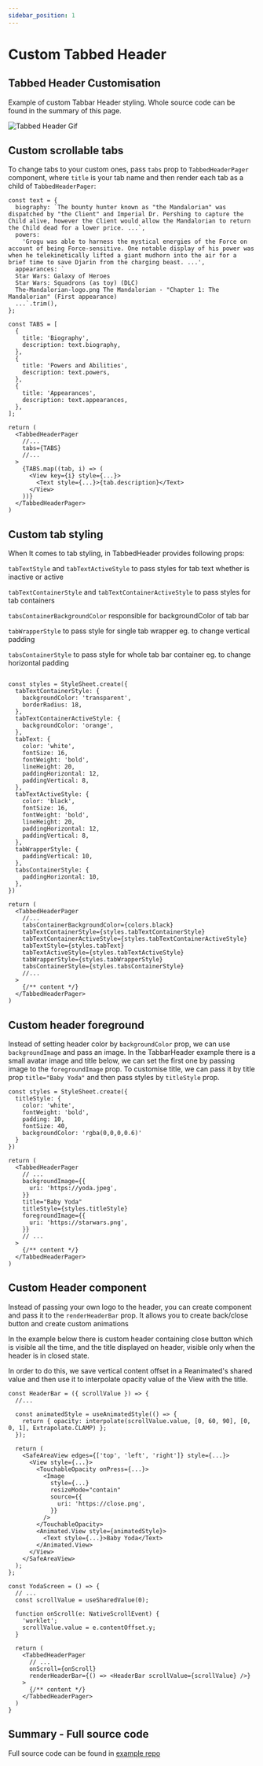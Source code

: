 ```yaml
---
sidebar_position: 1
---
```


# Custom Tabbed Header

## Tabbed Header Customisation

Example of custom Tabbar Header styling. Whole source code can be found in the summary of this page.

![Tabbed Header Gif](@site/static/img/assets/readme_yoda.gif)

## Custom scrollable tabs

To change tabs to your custom ones, pass `tabs` prop to `TabbedHeaderPager` component, where
`title` is your tab name and then render each tab as a child of `TabbedHeaderPager`:

```tsx
const text = {
  biography: `The bounty hunter known as "the Mandalorian" was dispatched by "the Client" and Imperial Dr. Pershing to capture the Child alive, however the Client would allow the Mandalorian to return the Child dead for a lower price. ...`,
  powers:
    'Grogu was able to harness the mystical energies of the Force on account of being Force-sensitive. One notable display of his power was when he telekinetically lifted a giant mudhorn into the air for a brief time to save Djarin from the charging beast. ...',
  appearances: `
  Star Wars: Galaxy of Heroes
  Star Wars: Squadrons (as toy) (DLC)
  The-Mandalorian-logo.png The Mandalorian - "Chapter 1: The Mandalorian" (First appearance)
  ...`.trim(),
};

const TABS = [
  {
    title: 'Biography',
    description: text.biography,
  },
  {
    title: 'Powers and Abilities',
    description: text.powers,
  },
  {
    title: 'Appearances',
    description: text.appearances,
  },
];

return (
  <TabbedHeaderPager
    //...
    tabs={TABS}
    //...
  >
    {TABS.map((tab, i) => (
      <View key={i} style={...}>
        <Text style={...}>{tab.description}</Text>
      </View>
    ))}
  </TabbedHeaderPager>
)
```

## Custom tab styling

When It comes to tab styling, in TabbedHeader provides following props:

`tabTextStyle` and `tabTextActiveStyle` to pass styles for tab text whether is inactive or active

`tabTextContainerStyle` and `tabTextContainerActiveStyle` to pass styles for tab containers

`tabsContainerBackgroundColor` responsible for backgroundColor of tab bar

`tabWrapperStyle` to pass style for single tab wrapper eg. to change vertical padding

`tabsContainerStyle` to pass style for whole tab bar container eg. to change horizontal padding

```tsx

const styles = StyleSheet.create({
  tabTextContainerStyle: {
    backgroundColor: 'transparent',
    borderRadius: 18,
  },
  tabTextContainerActiveStyle: {
    backgroundColor: 'orange',
  },
  tabText: {
    color: 'white',
    fontSize: 16,
    fontWeight: 'bold',
    lineHeight: 20,
    paddingHorizontal: 12,
    paddingVertical: 8,
  },
  tabTextActiveStyle: {
    color: 'black',
    fontSize: 16,
    fontWeight: 'bold',
    lineHeight: 20,
    paddingHorizontal: 12,
    paddingVertical: 8,
  },
  tabWrapperStyle: {
    paddingVertical: 10,
  },
  tabsContainerStyle: {
    paddingHorizontal: 10,
  },
})

return (
  <TabbedHeaderPager
    //...
    tabsContainerBackgroundColor={colors.black}
    tabTextContainerStyle={styles.tabTextContainerStyle}
    tabTextContainerActiveStyle={styles.tabTextContainerActiveStyle}
    tabTextStyle={styles.tabText}
    tabTextActiveStyle={styles.tabTextActiveStyle}
    tabWrapperStyle={styles.tabWrapperStyle}
    tabsContainerStyle={styles.tabsContainerStyle}
    //...
  >
    {/** content */}
  </TabbedHeaderPager>
)
```

## Custom header foreground

Instead of setting header color by `backgroundColor` prop, we can use `backgroundImage` and pass an image.
In the TabbarHeader example there is a small avatar image and title below, we can set the first one by passing
image to the `foregroundImage` prop.
To customise title, we can pass it by title prop `title="Baby Yoda"` and then pass styles by `titleStyle` prop.

```tsx
const styles = StyleSheet.create({
  titleStyle: {
    color: 'white',
    fontWeight: 'bold',
    padding: 10,
    fontSize: 40,
    backgroundColor: 'rgba(0,0,0,0.6)'
  }
})

return (
  <TabbedHeaderPager
    // ...
    backgroundImage={{
      uri: 'https://yoda.jpeg',
    }}
    title="Baby Yoda"
    titleStyle={styles.titleStyle}
    foregroundImage={{
      uri: 'https://starwars.png',
    }}
    // ...
  >
    {/** content */}
  </TabbedHeaderPager>
)
```
## Custom Header component

Instead of passing your own logo to the header, you can create component and pass it to the `renderHeaderBar` prop. It allows you to create back/close button and create custom animations

In the example below there is custom header containing close button which is visible all the time, 
and the title displayed on header, visible only when the header is in closed state.

In order to do this, we save vertical content offset in a Reanimated's shared value and then use it to interpolate opacity value of the View with the title.

```tsx
const HeaderBar = ({ scrollValue }) => {
  //...

  const animatedStyle = useAnimatedStyle(() => {
    return { opacity: interpolate(scrollValue.value, [0, 60, 90], [0, 0, 1], Extrapolate.CLAMP) };
  });

  return (
    <SafeAreaView edges={['top', 'left', 'right']} style={...}>
      <View style={...}>
        <TouchableOpacity onPress={...}>
          <Image
            style={...}
            resizeMode="contain"
            source={{
              uri: 'https://close.png',
            }}
          />
        </TouchableOpacity>
        <Animated.View style={animatedStyle}>
          <Text style={...}>Baby Yoda</Text>
        </Animated.View>
      </View>
    </SafeAreaView>
  );
};

const YodaScreen = () => {
  // ...
  const scrollValue = useSharedValue(0);

  function onScroll(e: NativeScrollEvent) {
    'worklet';
    scrollValue.value = e.contentOffset.y;
  }

  return (
    <TabbedHeaderPager
      // ...
      onScroll={onScroll}
      renderHeaderBar={() => <HeaderBar scrollValue={scrollValue} />}
    >
      {/** content */}
    </TabbedHeaderPager>
  )
}
```

## Summary - Full source code

Full source code can be found in [example repo](https://github.com/netguru/sticky-parallax-header/blob/master/example/src/screens/YodaScreen/index.tsx)

